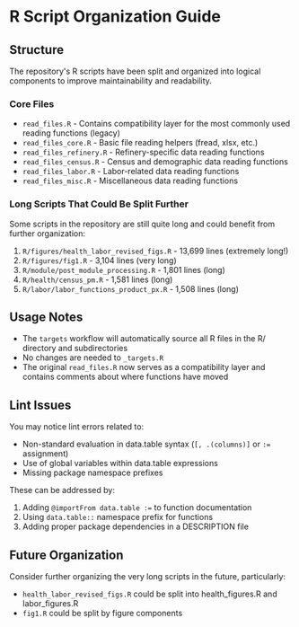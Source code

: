 # R Script Organization Guide

## Structure

The repository's R scripts have been split and organized into logical components to improve maintainability and readability.

### Core Files

- `read_files.R` - Contains compatibility layer for the most commonly used reading functions (legacy)
- `read_files_core.R` - Basic file reading helpers (fread, xlsx, etc.)
- `read_files_refinery.R` - Refinery-specific data reading functions
- `read_files_census.R` - Census and demographic data reading functions
- `read_files_labor.R` - Labor-related data reading functions
- `read_files_misc.R` - Miscellaneous data reading functions

### Long Scripts That Could Be Split Further
Some scripts in the repository are still quite long and could benefit from further organization:

1. `R/figures/health_labor_revised_figs.R` - 13,699 lines (extremely long!)
2. `R/figures/fig1.R` - 3,104 lines (very long)
3. `R/module/post_module_processing.R` - 1,801 lines (long)
4. `R/health/census_pm.R` - 1,581 lines (long)
5. `R/labor/labor_functions_product_px.R` - 1,508 lines (long)

## Usage Notes

- The `targets` workflow will automatically source all R files in the R/ directory and subdirectories
- No changes are needed to `_targets.R`
- The original `read_files.R` now serves as a compatibility layer and contains comments about where functions have moved

## Lint Issues

You may notice lint errors related to:
- Non-standard evaluation in data.table syntax (`[, .(columns)]` or `:=` assignment)
- Use of global variables within data.table expressions
- Missing package namespace prefixes

These can be addressed by:
1. Adding `@importFrom data.table :=` to function documentation
2. Using `data.table::` namespace prefix for functions
3. Adding proper package dependencies in a DESCRIPTION file

## Future Organization

Consider further organizing the very long scripts in the future, particularly:
- `health_labor_revised_figs.R` could be split into health_figures.R and labor_figures.R
- `fig1.R` could be split by figure components
